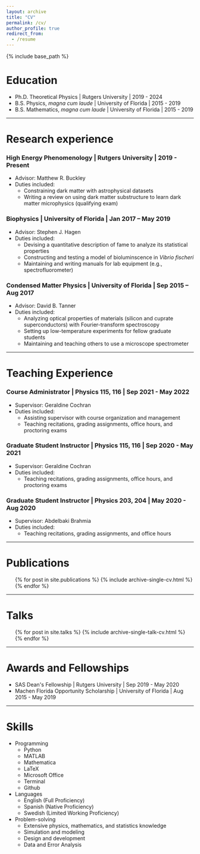 ```yaml
---
layout: archive
title: "CV"
permalink: /cv/
author_profile: true
redirect_from:
  - /resume
---
```


{% include base_path %}

Education
======
* Ph.D. Theoretical Physics | Rutgers University | 2019 - 2024
* B.S. Physics, *magna cum laude* | University of Florida | 2015 - 2019
* B.S. Mathematics, *magna cum laude* | University of Florida | 2015 - 2019

---

Research experience
======

### High Energy Phenomenology | Rutgers University | 2019 - Present
* Advisor: Matthew R. Buckley
* Duties included: 
  * Constraining dark matter with astrophysical datasets
  * Writing a review on using dark matter substructure to learn dark matter microphysics (qualifying exam)

### Biophysics | University of Florida | Jan 2017 – May 2019                    
* Advisor: Stephen J. Hagen
* Duties included: 
    * Devising a quantitative description of fame to analyze its statistical properties 
    * Constructing and testing a model of bioluminscence in *Vibrio fischeri*
    * Maintaining and writing manuals for lab equipment (e.g., spectrofluorometer)
    
### Condensed Matter Physics | University of Florida | Sep 2015 – Aug 2017
* Advisor: David B. Tanner
* Duties included: 
  *	Analyzing optical properties of materials (silicon and cuprate superconductors) with Fourier-transform spectroscopy
  *	Setting up low-temperature experiments for fellow graduate students
  * Maintaining and teaching others to use a microscope spectrometer

---

Teaching Experience
======

### Course Administrator | Physics 115, 116 | Sep 2021 - May 2022
* Supervisor: Geraldine Cochran
* Duties included: 
    * Assisting supervisor with course organization and management
    * Teaching recitations, grading assignments, office hours, and proctoring exams
  
### Graduate Student Instructor | Physics 115, 116 | Sep 2020 - May 2021
* Supervisor: Geraldine Cochran
* Duties included: 
    * Teaching recitations, grading assignments, office hours, and proctoring exams
  
### Graduate Student Instructor | Physics 203, 204 | May 2020 - Aug 2020
* Supervisor: Abdelbaki Brahmia
* Duties included: 
    * Teaching recitations, grading assignments, and office hours

---

Publications
======
  <ul>{% for post in site.publications %}
    {% include archive-single-cv.html %}
  {% endfor %}</ul>

---

Talks
======
  <ul>{% for post in site.talks %}
    {% include archive-single-talk-cv.html %}
  {% endfor %}</ul>

---

Awards and Fellowships
======
* SAS Dean's Fellowship | Rutgers University | Sep 2019 - May 2020
* Machen Florida Opportunity Scholarship | University of Florida | Aug 2015 - May 2019

---
<!-- Teaching
======
  <ul>{% for post in site.teaching %}
    {% include archive-single-cv.html %}
  {% endfor %}</ul> -->
  


Skills
======
* Programming
    * Python
    * MATLAB
    * Mathematica
    * LaTeX
    * Microsoft Office
    * Terminal
    * Github
* Languages
  * English (Full Proficiency)
  * Spanish (Native Proficiency)
  * Swedish (Limited Working Proficiency)
* Problem-solving
    * Extensive physics, mathematics, and statistics knowledge
    * Simulation and modeling
    * Design and development
    * Data and Error Analysis

<!-- Service and leadership
======
* Currently signed in to 43 different slack teams -->
